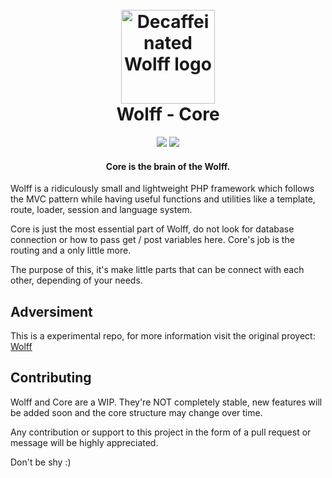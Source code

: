 <h1 align="center">
  <br>
  <img src="https://github.com/cframo/Wolff-core/blob/master/Resources/img/logo.png" alt="Decaffeinated Wolff logo" width="150">
  <br>
  Wolff - Core
  <br>
</h1>

<p align="center">
<img src="https://img.shields.io/badge/stability-experimental-orange.svg"> <img src="https://img.shields.io/badge/version-0.1.0-blue.svg">
</p>
<h4 align="center">Core is the brain of the Wolff.</h4>

Wolff is a ridiculously small and lightweight PHP framework which follows the MVC pattern while having useful functions and utilities like a template, route, loader, session and language system. 


Core is just the most essential part of Wolff, do not look for database connection or how to pass get / post variables here. Core's job is the routing and a only little more. 

The purpose of this, it's make little parts that can be connect with each other, depending of your needs.

## Adversiment

This is a experimental repo, for more information visit the original proyect: [Wolff](https://github.com/Usbac/Wolff/)


## Contributing

Wolff and Core are a WIP. They're NOT completely stable, new features will be added soon and the core structure may change over time.

Any contribution or support to this project in the form of a pull request or message will be highly appreciated.

Don't be shy :)
